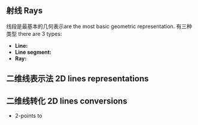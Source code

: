 ## 射线 Rays
线段是最基本的几何表示are the most basic geometric representation. 有三种类型 there are 3 types:
- **Line:**
- **Line segment:**
- **Ray:**

## 二维线表示法 2D lines representations

## 二维线转化 2D lines conversions
- 2-points to 

